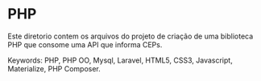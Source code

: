 # PHP
Este diretorio contem os arquivos do projeto de criação de uma biblioteca PHP que consome uma API que informa CEPs. 

Keywords: PHP, PHP OO, Mysql, Laravel, HTML5, CSS3, Javascript, Materialize, PHP Composer.
